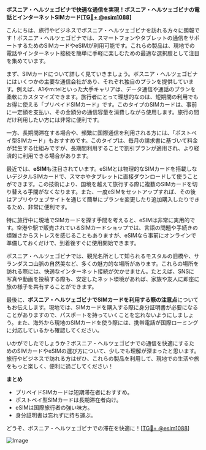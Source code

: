 **ボスニア・ヘルツェゴビナで快適な通信を実現！ボスニア・ヘルツェゴビナの電話とインターネットSIMカード[[TG💪+ @esim1088](https://t.me/s/esim1088)]**

こんにちは、旅行やビジネスでボスニア・ヘルツェゴビナを訪れる方々に朗報です！ボスニア・ヘルツェゴビナでは、スマートフォンやタブレットの通信をサポートするためのSIMカードやeSIMが利用可能です。これらの製品は、現地での電話やインターネット接続を簡単に手軽に楽しむための最適な選択肢として注目を集めています。

まず、SIMカードについて詳しく見ていきましょう。ボスニア・ヘルツェゴビナにはいくつかの主要な通信会社があり、それぞれ独自のプランを提供しています。例えば、A1やm:telといった大手キャリアは、データ通信や通話のプランを柔軟にカスタマイズできます。旅行者にとって理想的なのは、短期間の利用でもお得に使える「プリペイドSIMカード」です。このタイプのSIMカードは、事前に一定額を支払い、その金額分の通信容量を消費しながら使用します。旅行の間だけ利用したい方には非常に便利です。

一方、長期間滞在する場合や、頻繁に国際通信を利用される方には、「ポストペイ型SIMカード」もおすすめです。このタイプは、毎月の請求書に基づいて料金が発生する仕組みですが、長期間利用することで割引プランが適用され、より経済的に利用できる場合があります。

最近では、**eSIM**も注目されています。eSIMとは物理的なSIMカードを搭載しないデジタルSIMカードで、スマホやタブレットに直接ダウンロードして使うことができます。この技術により、国境を越えて旅行する際に複数のSIMカードを切り替える手間がなくなります。また、一度eSIMをセットアップすれば、その後はアプリやウェブサイトを通じて簡単にプランを変更したり追加購入したりできるため、非常に便利です。

特に旅行中に現地でSIMカードを探す手間を考えると、eSIMは非常に実用的です。空港や駅で販売されているSIMカードショップでは、言語の問題や手続きの煩雑さからストレスを感じることもありますが、eSIMなら事前にオンラインで準備しておくだけで、到着後すぐに使用開始できます。

ボスニア・ヘルツェゴビナでは、観光名所として知られるモスタルの旧橋や、サランダスコ山脈の自然美など、多くの魅力的な場所があります。これらの場所を訪れる際には、快適なインターネット接続が欠かせません。たとえば、SNSに写真や動画を投稿する際も、安定したネット環境があれば、家族や友人に即座に旅の様子を共有することができます。

最後に、**ボスニア・ヘルツェゴビナでSIMカードを利用する際の注意点**についてもお伝えします。現地では、SIMカードを購入する際に身分証明書が必要になることがありますので、パスポートを持っていくことを忘れないようにしましょう。また、海外から現地のSIMカードを使う際には、携帯電話が国際ローミングに対応しているかも確認してください。

いかがでしたでしょうか？ボスニア・ヘルツェゴビナでの通信を快適にするためのSIMカードやeSIMの選び方について、少しでも理解が深まったと思います。旅行やビジネスで訪れる方はぜひ、これらの製品を利用して、現地での生活や旅をもっと楽しく、便利に過ごしてください！

**まとめ**
- プリペイドSIMカードは短期滞在者におすすめ。
- ポストペイ型SIMカードは長期滞在者向け。
- eSIMは国際旅行者の強い味方。
- 身分証明書は忘れずに持ち運ぶ。

どうぞ、ボスニア・ヘルツェゴビナでの滞在を快適に！[[TG💪+ @esim1088](https://t.me/s/esim1088)]

![Image](https://i.postimg.cc/Y0z9fWf4/image.png)